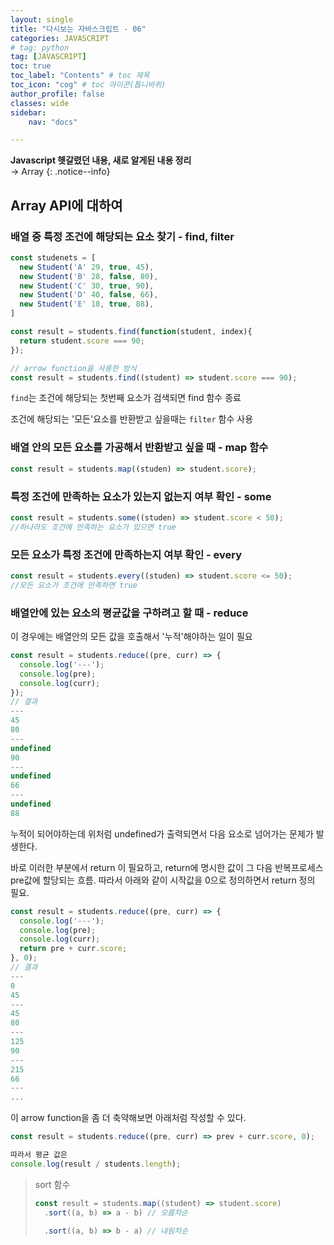 ```yaml
---
layout: single
title: "다시보는 자바스크립트 - 06"
categories: JAVASCRIPT
# tag: python
tag: [JAVASCRIPT]
toc: true
toc_label: "Contents" # toc 제목
toc_icon: "cog" # toc 아이콘(톱니바퀴)
author_profile: false
classes: wide
sidebar:
    nav: "docs"

---
```




**Javascript 헷갈렸던 내용, 새로 알게된 내용 정리** 
<br> → Array
{: .notice--info}



## Array API에 대하여



### 배열 중 특정 조건에 해당되는 요소 찾기 - find, filter

```javascript
const studenets = [
  new Student('A' 29, true, 45),
  new Student('B' 28, false, 80),
  new Student('C' 30, true, 90),
  new Student('D' 40, false, 66),
  new Student('E' 18, true, 88),
]

const result = students.find(function(student, index){
  return student.score === 90;
});

// arrow function을 사용한 방식
const result = students.find((student) => student.score === 90);
```

`find`는 조건에 해당되는 첫번째 요소가 검색되면 find 함수 종료

조건에 해당되는 '모든'요소를 반환받고 싶을때는 `filter` 함수 사용



### 배열 안의 모든 요소를 가공해서 반환받고 싶을 때 - map 함수

```javascript
const result = students.map((studen) => student.score);
```



### 특정 조건에 만족하는 요소가 있는지 없는지 여부 확인 - some

```javascript
const result = students.some((studen) => student.score < 50);
//하나라도 조건에 만족하는 요소가 있으면 true
```



 ### 모든 요소가 특정 조건에 만족하는지 여부 확인 - every

```javascript
const result = students.every((studen) => student.score <= 50);
//모든 요소가 조건에 만족하면 true
```



### 배열안에 있는 요소의 평균값을 구하려고 할 때 - reduce

이 경우에는 배열안의 모든 값을 호출해서 '누적'해야하는 일이 필요

``` javascript
const result = students.reduce((pre, curr) => {
  console.log('---');
  console.log(pre);
  console.log(curr);
});
// 결과
---
45
80
---
undefined
90
---
undefined
66
---
undefined
88
```

누적이 되어야하는데 위처럼 undefined가 출력되면서 다음 요소로 넘어가는 문제가 발생한다.

바로 이러한 부분에서 return 이 필요하고, return에 명시한 값이 그 다음 반복프로세스 pre값에 할당되는 흐름. 따라서 아래와 같이 시작값을 0으로 정의하면서 return 정의 필요.

```javascript
const result = students.reduce((pre, curr) => {
  console.log('---');
  console.log(pre);
  console.log(curr);
  return pre + curr.score;
}, 0);
// 결과
---
0
45
---
45
80
---
125
90
---
215
66
---
...
```

이 arrow function을 좀 더 축약해보면 아래처럼 작성할 수 있다.

```javascript
const result = students.reduce((pre, curr) => prev + curr.score, 0);

따라서 평균 값은 
console.log(result / students.length);
```



> sort 함수
>
> ```javascript
> const result = students.map((student) => student.score)
> 	.sort((a, b) => a - b) // 오름차순
> 
> 	.sort((a, b) => b - a) // 내림차순
> ```

